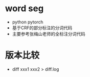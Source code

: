 # word seg

- python pytorch
- 基于CRF的部分标注的分词代码
- 主要参考张梅山老师的全标注分词代码

# 版本比较
- diff xxx1 xxx2 > diff.log

